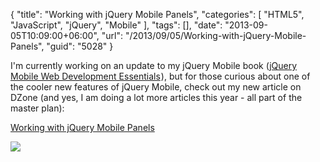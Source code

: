 {
	"title": "Working with jQuery Mobile Panels",
	"categories": [
		"HTML5",
		"JavaScript",
		"jQuery",
		"Mobile"
	],
	"tags": [],
	"date": "2013-09-05T10:09:00+06:00",
	"url": "/2013/09/05/Working-with-jQuery-Mobile-Panels",
	"guid": "5028"
}

I'm currently working on an update to my jQuery Mobile book (<a href="http://www.amazon.com/gp/product/1849517266/ref=as_li_qf_sp_asin_tl?ie=UTF8&camp=1789&creative=9325&creativeASIN=1849517266&linkCode=as2&tag=raymondcamden-20">jQuery Mobile Web Development Essentials</a><img src="http://ir-na.amazon-adsystem.com/e/ir?t=raymondcamden-20&l=as2&o=1&a=1849517266" width="1" height="1" border="0" alt="" style="border:none !important; margin:0px !important;" />), but for those curious about one of the cooler new features of jQuery Mobile, check out my new article on DZone (and yes, I am doing a lot more articles this year - all part of the master plan):

<a href="http://css.dzone.com/articles/working-jquery-mobile-panels">Working with jQuery Mobile Panels</a>

<img src="http://www.raymondcamden.com/images/jqm.jpg" />
